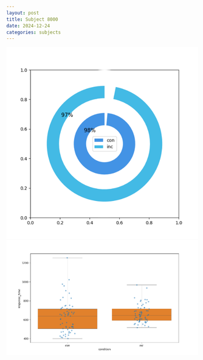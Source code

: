 ```yaml
---
layout: post
title: Subject 8000
date: 2024-12-24
categories: subjects
---
```


![](data/8000/run-28/8000_accuracy_by_condition.png)
![](data/8000/run-28/8000_rt.png)
